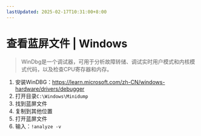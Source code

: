 ```yaml
---
lastUpdated: 2025-02-17T10:31:00+8:00
---
```


# 查看蓝屏文件 | Windows

> WinDbg是一个调试器，可用于分析故障转储、调试实时用户模式和内核模式代码，以及检查CPU寄存器和内存。

1. 安装WinDBG：<https://learn.microsoft.com/zh-CN/windows-hardware/drivers/debugger>
2. 打开目录`C:\Windows\Minidump`
3. 找到蓝屏文件
4. 复制到其他位置
5. 打开蓝屏文件
6. 输入：`!analyze -v`
